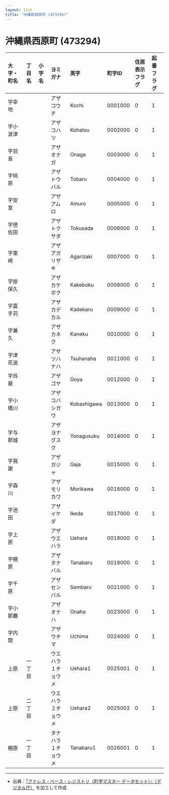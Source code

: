 ```yaml
---
layout: list
title: "沖縄県西原町 (473294)"
---
```


# 沖縄県西原町 (473294)

| 大字・町名 | 丁目名 | 小字名 | ヨミガナ | 英字 | 町字ID | 住居表示フラグ | 起番フラグ |
|:---|:---|:---|:---|:---|:---|:---|:---|
| 字幸地 |  |  | アザコウチ   | Kochi | 0001000 | 0 | 1 |
| 字小波津 |  |  | アザコハツ   | Kohatsu | 0002000 | 0 | 1 |
| 字翁長 |  |  | アザオナガ   | Onaga | 0003000 | 0 | 1 |
| 字桃原 |  |  | アザトウバル   | Tobaru | 0004000 | 0 | 1 |
| 字安室 |  |  | アザアムロ   | Amuro | 0005000 | 0 | 1 |
| 字徳佐田 |  |  | アザトクサダ   | Tokusada | 0006000 | 0 | 1 |
| 字東崎 |  |  | アザアガリザキ   | Agarizaki | 0007000 | 0 | 1 |
| 字掛保久 |  |  | アザカケボク   | Kakeboku | 0008000 | 0 | 1 |
| 字嘉手苅 |  |  | アザカデカル   | Kadekaru | 0009000 | 0 | 1 |
| 字兼久 |  |  | アザカネク   | Kaneku | 0010000 | 0 | 1 |
| 字津花波 |  |  | アザツハナハ   | Tsuhanaha | 0011000 | 0 | 1 |
| 字呉屋 |  |  | アザゴヤ   | Goya | 0012000 | 0 | 1 |
| 字小橋川 |  |  | アザコバシガワ   | Kobashigawa | 0013000 | 0 | 1 |
| 字与那城 |  |  | アザヨナグスク   | Yonagusuku | 0014000 | 0 | 1 |
| 字我謝 |  |  | アザガジャ   | Gaja | 0015000 | 0 | 1 |
| 字森川 |  |  | アザモリカワ   | Morikawa | 0016000 | 0 | 1 |
| 字池田 |  |  | アザイケダ   | Ikeda | 0017000 | 0 | 1 |
| 字上原 |  |  | アザウエハラ   | Uehara | 0018000 | 0 | 1 |
| 字棚原 |  |  | アザタナバル   | Tanabaru | 0019000 | 0 | 1 |
| 字千原 |  |  | アザセンバル   | Sembaru | 0021000 | 0 | 1 |
| 字小那覇 |  |  | アザオナハ   | Onaha | 0023000 | 0 | 1 |
| 字内間 |  |  | アザウチマ   | Uchima | 0024000 | 0 | 1 |
| 上原 | 一丁目 |  | ウエハラ １チョウメ  | Uehara1 | 0025001 | 0 | 1 |
| 上原 | 二丁目 |  | ウエハラ ２チョウメ  | Uehara2 | 0025002 | 0 | 1 |
| 棚原 | 一丁目 |  | タナハラ １チョウメ  | Tanabaru1 | 0026001 | 0 | 1 |

---

- 出典：[「アドレス・ベース・レジストリ（町字マスター データセット）』（デジタル庁）](https://www.digital.go.jp/policies/base_registry_address/) を加工して作成